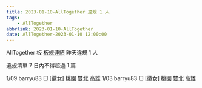 ```yaml
---
title: 2023-01-10-AllTogether 違規 1 人
tags:
    - AllTogether
abbrlink: 2023-01-10-AllTogether
date: AllTogether-2023-01-10 12:00:00
---
```

AllTogether 板 [板規連結](https://www.ptt.cc/bbs/AllTogether/M.1643211430.A.5FB.html)
昨天違規 1 人
<!-- more -->

違規清單
7 日內不得超過 1 篇

1/09 barryu83 □ [徵女] 桃園 雙北 高雄
1/03 barryu83 □ [徵女] 桃園 雙北 高雄